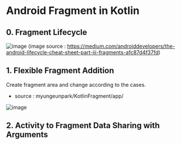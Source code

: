 # Android Fragment in Kotlin

## 0. Fragment Lifecycle
![image](https://user-images.githubusercontent.com/53125879/73795926-ae01af80-4760-11ea-9142-c585f37f1c38.png)
 (image source : https://medium.com/androiddevelopers/the-android-lifecycle-cheat-sheet-part-iii-fragments-afc87d4f37fd)

## 1. Flexible Fragment Addition 
Create fragment area and change according to the cases.

- source : myungeunpark/KotlinFragment/app/





![image](https://user-images.githubusercontent.com/53125879/73780046-9adfe700-4742-11ea-822e-5a75e85d1a76.png)


## 2. Activity to Fragment Data Sharing with Arguments 
